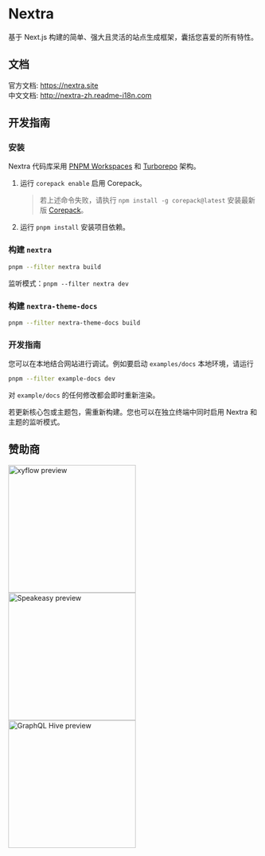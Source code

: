 # Nextra

基于 Next.js 构建的简单、强大且灵活的站点生成框架，囊括您喜爱的所有特性。

## 文档

官方文档: https://nextra.site  
中文文档: http://nextra-zh.readme-i18n.com

## 开发指南

### 安装

Nextra 代码库采用 [PNPM Workspaces](https://pnpm.io/workspaces) 和 [Turborepo](https://github.com/vercel/turborepo) 架构。

1. 运行 `corepack enable` 启用 Corepack。

   > 若上述命令失败，请执行 `npm install -g corepack@latest` 安装最新版 [Corepack](https://github.com/nodejs/corepack?tab=readme-ov-file#manual-installs)。

2. 运行 `pnpm install` 安装项目依赖。

### 构建 `nextra`

```bash
pnpm --filter nextra build
```

监听模式：`pnpm --filter nextra dev`

### 构建 `nextra-theme-docs`

```bash
pnpm --filter nextra-theme-docs build
```

### 开发指南

您可以在本地结合网站进行调试。例如要启动 `examples/docs` 本地环境，请运行

```bash
pnpm --filter example-docs dev
```

对 `example/docs` 的任何修改都会即时重新渲染。

若更新核心包或主题包，需重新构建。您也可以在独立终端中同时启用 Nextra 和主题的监听模式。

## 赞助商

<div>
 <a href="https://xyflow.com?utm_source=github&utm_campaign=nextra&utm_content=logolink">
   <img src="/docs/app/showcase/_logos/xyflow.png" alt="xyflow preview" width="256">
 </a>
 <a href="https://speakeasyapi.dev/docs?utm_source=github&utm_campaign=nextra&utm_content=logolink">
   <img src="/docs/app/showcase/_logos/speakeasy.png" alt="Speakeasy preview" width="256">
 </a>
 <a href="https://the-guild.dev/graphql/hive?utm_source=github&utm_campaign=nextra&utm_content=logolink">
   <img src="/docs/app/showcase/_logos/graphql-hive.png" alt="GraphQL Hive preview" width="256">
 </a>
</div>
